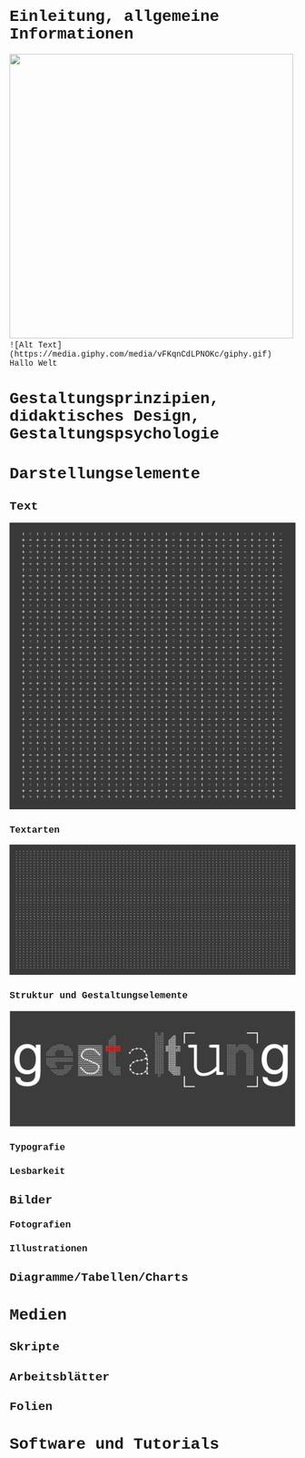<!--
author:   Prof. Dr. Bettina Bruder
version:  0.0.1
language: de
narrator: Deutsch Male
comment:  Dies ist das OER Projekt
output:
  html_document:
    css: style.css
-->

<style type="text/css">
  body{
  font-family: Courier New;
}
</style>

# Einleitung, allgemeine Informationen
<img src="https://media.giphy.com/media/vFKqnCdLPNOKc/giphy.gif" width="500" height="500" />
![Alt Text](https://media.giphy.com/media/vFKqnCdLPNOKc/giphy.gif)
Hallo<!-- style="color: turquoise; font-size: 4rem; font-family: Courier New" --> Welt

# Gestaltungsprinzipien, didaktisches Design, Gestaltungspsychologie

# Darstellungselemente
## Text
![Bild mit Plus-Zeichen quadratisch](https://github.com/nisjaklaus/OER_Projekt/blob/pictures/DesignTheorieZeichen_Quad.jpg?raw=true "Quardrat Crosses")
### Textarten
![Bild mit Plus-Zeichen quer](https://github.com/nisjaklaus/OER_Projekt/blob/pictures/DesignTheorieZeichen_Quer.jpg?raw=true "Querformat Crosses")
### Struktur und Gestaltungselemente
![Gestaltung Schriftzug](https://github.com/nisjaklaus/OER_Projekt/blob/main/GESTALTUNG_00_02.jpg "GESTALTUNG")
### Typografie
### Lesbarkeit
## Bilder
### Fotografien
### Illustrationen
## Diagramme/Tabellen/Charts

# Medien
## Skripte
## Arbeitsblätter
## Folien

# Software und Tutorials

